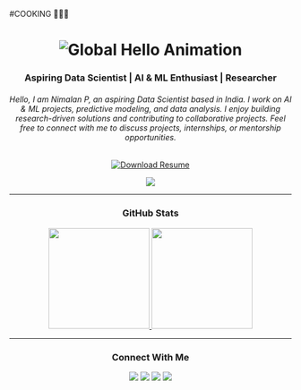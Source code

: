 #COOKING 👨🏽‍🍳

<h1 align="center">
  <img src="https://readme-typing-svg.herokuapp.com?font=Fira+Code&size=28&duration=2000&pause=800&center=true&vCenter=true&width=750&lines=Hello,+I'm+Nimalan+Parameswaran;Vannakkam,+I'm+Nimalan+Parameswaran;Hola,+I'm+Nimalan+Parameswaran;Salam,+I'm+Nimalan+Parameswaran;Hanji,+I'm+Nimalan+Parameswaran;Bonjour,+I'm+Nimalan+Parameswaran;Ciao,+I'm+Nimalan+Parameswaran;Aloha,+I'm+Nimalan+Parameswaran;Ahlan+Wa+Sahlan,+I'm+Nimalan+Parameswaran;Namaste,+I'm+Nimalan+Parameswaran;Namaskaram,+I'm+Nimalan+Parameswaran;Namaskara,+I'm+Nimalan+Parameswaran;Nomoshkar,+I'm+Nimalan+Parameswaran;Adaab,+I'm+Nimalan+Parameswaran;Khurumjari,+I'm+Nimalan+Parameswaran;Johar,+I'm+Nimalan+Parameswaran;Kem+Cho,+I'm+Nimalan+Parameswaran;Sat+Sri+Akal,+I'm+Nimalan+Parameswaran;Privet,+I'm+Nimalan+Parameswaran;Konnichiwa,+I'm+Nimalan+Parameswaran;Annyeong,+I'm+Nimalan+Parameswaran;Ni+Hao,+I'm+Nimalan+Parameswaran;Sawubona,+I'm+Nimalan+Parameswaran;Merhaba,+I'm+Nimalan+Parameswaran;Olá,+I'm+Nimalan+Parameswaran;Shalom,+I'm+Nimalan+Parameswaran;Hallo,+I'm+Nimalan+Parameswaran;Selamat,+I'm+Nimalan+Parameswaran;Xin+Chào,+I'm+Nimalan+Parameswaran;Kumusta,+I'm+Nimalan+Parameswaran;Hej,+I'm+Nimalan+Parameswaran;Jambo,+I'm+Nimalan+Parameswaran;Szia,+I'm+Nimalan+Parameswaran;Talofa,+I'm+Nimalan+Parameswaran;God+Dag,+I'm+Nimalan+Parameswaran" alt="Global Hello Animation" />
</h1>

<h3 align="center">Aspiring Data Scientist | AI & ML Enthusiast | Researcher</h3>
<h6 align="center">Hello, I am Nimalan P, an aspiring Data Scientist based in India. I work on AI & ML projects, predictive modeling, and data analysis. I enjoy building research-driven solutions and contributing to collaborative projects. Feel free to connect with me to discuss projects, internships, or mentorship opportunities.</h6>

<div align="center">
  <a href="https://drive.google.com/file/d/1n0TkmJeC0SaTTlukXLyXc91V_6RkXaeW/view?usp=sharing" target="_blank">
    <img src="https://img.shields.io/badge/Resume-Download-blue?style=for-the-badge&logo=adobeacrobatreader" alt="Download Resume">
  </a>
</div>

<p align="center">
  <img src="https://komarev.com/ghpvc/?username=nimalan-parameswaran&color=blue&style=flat">
</p>

---
<h3 align="center">GitHub Stats</h3>
<p align="center">
<a href="https://github.com/nimalan-parameswaran">
  <img height="180em" src="https://github-readme-stats-eight-theta.vercel.app/api?username=nimalan-parameswaran&show_icons=true&theme=algolia&include_all_commits=true&count_private=true"/>
  <img height="180em" src="https://github-readme-stats-eight-theta.vercel.app/api/top-langs/?username=nimalan-parameswaran&layout=compact&langs_count=8&theme=algolia"/>
</a>
</p>


---
<h3 align="center">Connect With Me</h3>
<p align="center">
  <a href="mailto:nimalan936@gmail.com"><img src="https://skillicons.dev/icons?i=gmail" /></a>
  <a href="https://www.linkedin.com/in/nimalan-parameswaran" target="_blank"><img src="https://skillicons.dev/icons?i=linkedin" /></a>
  <a href="https://x.com/Nimalan49032055" target="_blank"><img src="https://skillicons.dev/icons?i=twitter" /></a>
  <a href="https://www.instagram.com/nimalan.__/" target="_blank"><img src="https://skillicons.dev/icons?i=instagram" /></a>
</p>

